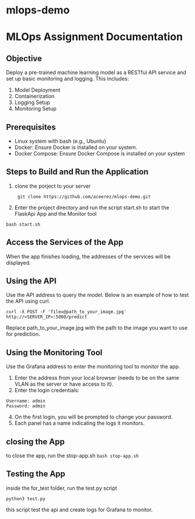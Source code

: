 # mlops-demo
# MLOps Assignment Documentation
## Objective
Deploy a pre-trained machine learning model as a RESTful API service and set up basic monitoring and logging. This includes:
1. Model Deployment
2.	Containerization
3.	Logging Setup
4.	Monitoring Setup
## Prerequisites
* Linux system with bash (e.g., Ubuntu)
* Docker: Ensure Docker is installed on your system.
* Docker Compose: Ensure Docker Compose is installed on your system

## Steps to Build and Run the Application

1. clone the porject to your server
   
   ``` git clone https://github.com/aceerez/mlops-demo.git```

2. Enter the project directory and run the script start.sh to start the FlaskApi App and the Monitor tool 
   
```bash start.sh ```

## Access the Services of the App
When the app finishes loading, the addresses of the services will be displayed.
## Using the API
 Use the API address to query the model. Below is an example of how to test the API using curl.
 
 ``` curl -X POST -F 'file=@path_to_your_image.jpg' http://<SERVER_IP>:5000/predict ```
 
Replace path_to_your_image.jpg with the path to the image you want to use for prediction.

## Using the Monitoring Tool
Use the Grafana address to enter the monitoring tool to monitor the app.
1. Enter the address from your local browser (needs to be on the same VLAN as the server or have access to it).
2. Enter the login credentials:
```
Username: admin
Password: admin
```
4. On the first login, you will be prompted to change your password.
5. Each panel has a name indicating the logs it monitors.

## closing the App
to close the app, run the stop-app.sh
```bash stop-app.sh```

## Testing the App
inside the for_test folder, run the test.py script 

``` python3 test.py ```

this script test the api and create logs for Grafana to monitor. 
